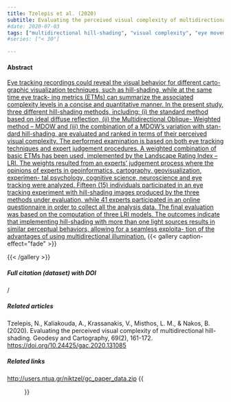 ```yaml
---
title: Tzelepis et al. (2020)
subtitle: Evaluating the perceived visual complexity of multidirectional hill-shading
#date: 2020-07-03
tags: ["multidirectional hill-shading", "visual complexity", "eye movement analysis", "expert judgement process"]
#series: ["< 30"]

---
```


#### Abstract

[Eye tracking recordings could reveal the visual behavior for different carto- graphic visualization techniques, such as hill-shading, while at the same time eye track- ing metrics (ETMs) can summarize the associated complexity levels in a concise and quantitative manner. In the present study, three different hill-shading methods, including: (i) the standard method based on ideal diffuse reflection, (ii) the Multidirectional Oblique- Weighted method – MDOW and (iii) the combination of a MDOW’s variation with stan- dard hill-shading, are evaluated and ranked in terms of their perceived visual complexity. The performed examination is based on both eye tracking techniques and expert judgement procedures. A weighted combination of basic ETMs has been used, implemented by the Landscape Rating Index – LRI. The weights resulted from an experts’ judgement process where the opinions of experts in geoinformatics, cartography, geovisualization, experimen- tal psychology, cognitive science, neuroscience and eye tracking were analyzed. Fifteen (15) individuals participated in an eye tracking experiment with hill-shading images produced by the three methods under evaluation, while 41 experts participated in an online questionnaire in order to collect all the analysis data. The final evaluation was based on the computation of three LRI models. The outcomes indicate that implementing hill-shading with more than one light sources results in similar perceptual behaviors, allowing for a seamless exploita- tion of the advantages of using multidirectional illumination.](https://doi.org/10.24425/gac.2020.131085)
{{< gallery caption-effect="fade" >}}

{{< /gallery >}}
##### Full citation (dataset) with DOI
/

##### Related articles
Tzelepis, N., Kaliakouda, A., Krassanakis, V., Misthos, L. M., & Nakos, B. (2020). Evaluating the perceived visual complexity of multidirectional hill-shading. Geodesy and Cartography, 69(2), 161-172. https://doi.org/10.24425/gac.2020.131085

##### Related links
http://users.ntua.gr/niktzel/gc_paper_data.zip
{{<figure src="/Open-Metadata-Platform-for-Map-Usability_v2/img/img04.jpg">}}
<!--more-->